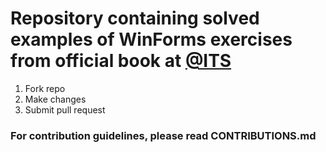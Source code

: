 # Repository containing solved examples of WinForms exercises from official book at [@ITS](https://its.edu.rs)

1. Fork repo
2. Make changes
4. Submit pull request

### For contribution guidelines, please read CONTRIBUTIONS.md
